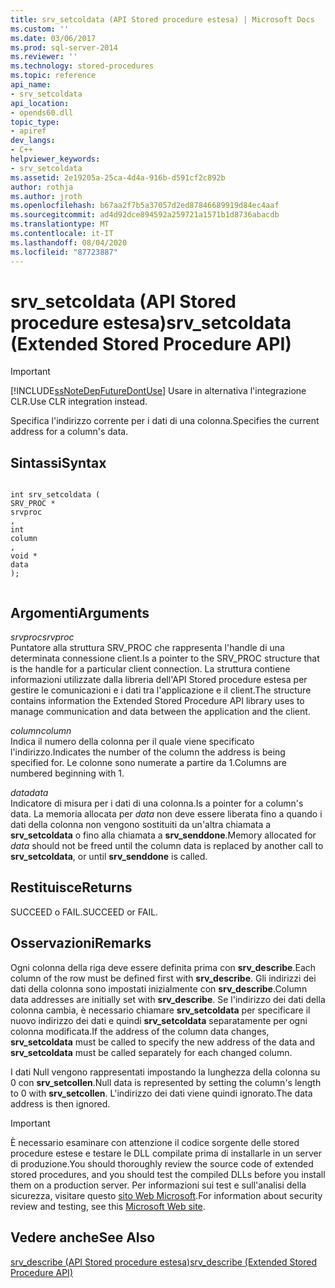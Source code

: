 ```yaml
---
title: srv_setcoldata (API Stored procedure estesa) | Microsoft Docs
ms.custom: ''
ms.date: 03/06/2017
ms.prod: sql-server-2014
ms.reviewer: ''
ms.technology: stored-procedures
ms.topic: reference
api_name:
- srv_setcoldata
api_location:
- opends60.dll
topic_type:
- apiref
dev_langs:
- C++
helpviewer_keywords:
- srv_setcoldata
ms.assetid: 2e19205a-25ca-4d4a-916b-d591cf2c892b
author: rothja
ms.author: jroth
ms.openlocfilehash: b67aa2f7b5a37057d2ed87846689919d84ec4aaf
ms.sourcegitcommit: ad4d92dce894592a259721a1571b1d8736abacdb
ms.translationtype: MT
ms.contentlocale: it-IT
ms.lasthandoff: 08/04/2020
ms.locfileid: "87723887"
---
```

# <a name="srv_setcoldata-extended-stored-procedure-api"></a><span data-ttu-id="c557c-102">srv_setcoldata (API Stored procedure estesa)</span><span class="sxs-lookup"><span data-stu-id="c557c-102">srv_setcoldata (Extended Stored Procedure API)</span></span>
    
> [!IMPORTANT]  
>  [!INCLUDE[ssNoteDepFutureDontUse](../../includes/ssnotedepfuturedontuse-md.md)] <span data-ttu-id="c557c-103">Usare in alternativa l'integrazione CLR.</span><span class="sxs-lookup"><span data-stu-id="c557c-103">Use CLR integration instead.</span></span>  
  
 <span data-ttu-id="c557c-104">Specifica l'indirizzo corrente per i dati di una colonna.</span><span class="sxs-lookup"><span data-stu-id="c557c-104">Specifies the current address for a column's data.</span></span>  
  
## <a name="syntax"></a><span data-ttu-id="c557c-105">Sintassi</span><span class="sxs-lookup"><span data-stu-id="c557c-105">Syntax</span></span>  
  
```  
  
int srv_setcoldata (  
SRV_PROC *  
srvproc  
,  
int   
column  
,  
void *  
data   
);  
  
```  
  
## <a name="arguments"></a><span data-ttu-id="c557c-106">Argomenti</span><span class="sxs-lookup"><span data-stu-id="c557c-106">Arguments</span></span>  
 <span data-ttu-id="c557c-107">*srvproc*</span><span class="sxs-lookup"><span data-stu-id="c557c-107">*srvproc*</span></span>  
 <span data-ttu-id="c557c-108">Puntatore alla struttura SRV_PROC che rappresenta l'handle di una determinata connessione client.</span><span class="sxs-lookup"><span data-stu-id="c557c-108">Is a pointer to the SRV_PROC structure that is the handle for a particular client connection.</span></span> <span data-ttu-id="c557c-109">La struttura contiene informazioni utilizzate dalla libreria dell'API Stored procedure estesa per gestire le comunicazioni e i dati tra l'applicazione e il client.</span><span class="sxs-lookup"><span data-stu-id="c557c-109">The structure contains information the Extended Stored Procedure API library uses to manage communication and data between the application and the client.</span></span>  
  
 <span data-ttu-id="c557c-110">*column*</span><span class="sxs-lookup"><span data-stu-id="c557c-110">*column*</span></span>  
 <span data-ttu-id="c557c-111">Indica il numero della colonna per il quale viene specificato l'indirizzo.</span><span class="sxs-lookup"><span data-stu-id="c557c-111">Indicates the number of the column the address is being specified for.</span></span> <span data-ttu-id="c557c-112">Le colonne sono numerate a partire da 1.</span><span class="sxs-lookup"><span data-stu-id="c557c-112">Columns are numbered beginning with 1.</span></span>  
  
 <span data-ttu-id="c557c-113">*data*</span><span class="sxs-lookup"><span data-stu-id="c557c-113">*data*</span></span>  
 <span data-ttu-id="c557c-114">Indicatore di misura per i dati di una colonna.</span><span class="sxs-lookup"><span data-stu-id="c557c-114">Is a pointer for a column's data.</span></span> <span data-ttu-id="c557c-115">La memoria allocata per *data* non deve essere liberata fino a quando i dati della colonna non vengono sostituiti da un'altra chiamata a **srv_setcoldata** o fino alla chiamata a **srv_senddone**.</span><span class="sxs-lookup"><span data-stu-id="c557c-115">Memory allocated for *data* should not be freed until the column data is replaced by another call to **srv_setcoldata**, or until **srv_senddone** is called.</span></span>  
  
## <a name="returns"></a><span data-ttu-id="c557c-116">Restituisce</span><span class="sxs-lookup"><span data-stu-id="c557c-116">Returns</span></span>  
 <span data-ttu-id="c557c-117">SUCCEED o FAIL.</span><span class="sxs-lookup"><span data-stu-id="c557c-117">SUCCEED or FAIL.</span></span>  
  
## <a name="remarks"></a><span data-ttu-id="c557c-118">Osservazioni</span><span class="sxs-lookup"><span data-stu-id="c557c-118">Remarks</span></span>  
 <span data-ttu-id="c557c-119">Ogni colonna della riga deve essere definita prima con **srv_describe**.</span><span class="sxs-lookup"><span data-stu-id="c557c-119">Each column of the row must be defined first with **srv_describe**.</span></span> <span data-ttu-id="c557c-120">Gli indirizzi dei dati della colonna sono impostati inizialmente con **srv_describe**.</span><span class="sxs-lookup"><span data-stu-id="c557c-120">Column data addresses are initially set with **srv_describe**.</span></span> <span data-ttu-id="c557c-121">Se l'indirizzo dei dati della colonna cambia, è necessario chiamare **srv_setcoldata** per specificare il nuovo indirizzo dei dati e quindi **srv_setcoldata** separatamente per ogni colonna modificata.</span><span class="sxs-lookup"><span data-stu-id="c557c-121">If the address of the column data changes, **srv_setcoldata** must be called to specify the new address of the data and **srv_setcoldata** must be called separately for each changed column.</span></span>  
  
 <span data-ttu-id="c557c-122">I dati Null vengono rappresentati impostando la lunghezza della colonna su 0 con **srv_setcollen**.</span><span class="sxs-lookup"><span data-stu-id="c557c-122">Null data is represented by setting the column's length to 0 with **srv_setcollen**.</span></span> <span data-ttu-id="c557c-123">L'indirizzo dei dati viene quindi ignorato.</span><span class="sxs-lookup"><span data-stu-id="c557c-123">The data address is then ignored.</span></span>  
  
> [!IMPORTANT]  
>  <span data-ttu-id="c557c-124">È necessario esaminare con attenzione il codice sorgente delle stored procedure estese e testare le DLL compilate prima di installarle in un server di produzione.</span><span class="sxs-lookup"><span data-stu-id="c557c-124">You should thoroughly review the source code of extended stored procedures, and you should test the compiled DLLs before you install them on a production server.</span></span> <span data-ttu-id="c557c-125">Per informazioni sui test e sull'analisi della sicurezza, visitare questo [sito Web Microsoft](https://go.microsoft.com/fwlink/?LinkID=54761&amp;clcid=0x409https://msdn.microsoft.com/security/).</span><span class="sxs-lookup"><span data-stu-id="c557c-125">For information about security review and testing, see this [Microsoft Web site](https://go.microsoft.com/fwlink/?LinkID=54761&amp;clcid=0x409https://msdn.microsoft.com/security/).</span></span>  
  
## <a name="see-also"></a><span data-ttu-id="c557c-126">Vedere anche</span><span class="sxs-lookup"><span data-stu-id="c557c-126">See Also</span></span>  
 [<span data-ttu-id="c557c-127">srv_describe &#40;API Stored procedure estesa&#41;</span><span class="sxs-lookup"><span data-stu-id="c557c-127">srv_describe &#40;Extended Stored Procedure API&#41;</span></span>](srv-describe-extended-stored-procedure-api.md)  
  
  
